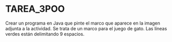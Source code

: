 # TAREA_3POO
Crear un programa en Java que pinte el marco que aparece en la imagen adjunta a la actividad. Se trata de un marco para el juego de gato. Las líneas verdes están delimitando 9 espacios.

